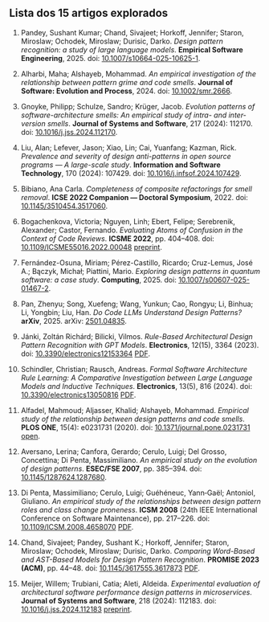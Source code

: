 ## Lista dos 15 artigos explorados

1. Pandey, Sushant Kumar; Chand, Sivajeet; Horkoff, Jennifer; Staron, Miroslaw; Ochodek, Miroslaw; Durisic, Darko. *Design pattern recognition: a study of large language models*. **Empirical Software Engineering**, 2025. doi: [10.1007/s10664-025-10625-1](https://doi.org/10.1007/s10664-025-10625-1).

2. Alharbi, Maha; Alshayeb, Mohammad. *An empirical investigation of the relationship between pattern grime and code smells*. **Journal of Software: Evolution and Process**, 2024. doi: [10.1002/smr.2666](https://doi.org/10.1002/smr.2666).

3. Gnoyke, Philipp; Schulze, Sandro; Krüger, Jacob. *Evolution patterns of software-architecture smells: An empirical study of intra- and inter-version smells*. **Journal of Systems and Software**, 217 (2024): 112170. doi: [10.1016/j.jss.2024.112170](https://doi.org/10.1016/j.jss.2024.112170).

4. Liu, Alan; Lefever, Jason; Xiao, Lin; Cai, Yuanfang; Kazman, Rick. *Prevalence and severity of design anti-patterns in open source programs — A large-scale study*. **Information and Software Technology**, 170 (2024): 107429. doi: [10.1016/j.infsof.2024.107429](https://doi.org/10.1016/j.infsof.2024.107429).

5. Bibiano, Ana Carla. *Completeness of composite refactorings for smell removal*. **ICSE 2022 Companion — Doctoral Symposium**, 2022. doi: [10.1145/3510454.3517060](https://doi.org/10.1145/3510454.3517060).

6. Bogachenkova, Victoria; Nguyen, Linh; Ebert, Felipe; Serebrenik, Alexander; Castor, Fernando. *Evaluating Atoms of Confusion in the Context of Code Reviews*. **ICSME 2022**, pp. 404–408. doi: [10.1109/ICSME55016.2022.00048](https://doi.org/10.1109/ICSME55016.2022.00048)  [preprint](https://aserebre.win.tue.nl/ICSME2022.pdf).

7. Fernández-Osuna, Miriam; Pérez-Castillo, Ricardo; Cruz-Lemus, José A.; Bączyk, Michał; Piattini, Mario. *Exploring design patterns in quantum software: a case study*. **Computing**, 2025. doi: [10.1007/s00607-025-01467-2](https://doi.org/10.1007/s00607-025-01467-2).

8. Pan, Zhenyu; Song, Xuefeng; Wang, Yunkun; Cao, Rongyu; Li, Binhua; Li, Yongbin; Liu, Han. *Do Code LLMs Understand Design Patterns?* **arXiv**, 2025. arXiv: [2501.04835](https://arxiv.org/abs/2501.04835).

9. Jánki, Zoltán Richárd; Bilicki, Vilmos. *Rule-Based Architectural Design Pattern Recognition with GPT Models*. **Electronics**, 12(15), 3364 (2023). doi: [10.3390/electronics12153364](https://doi.org/10.3390/electronics12153364)  [PDF](https://www.mdpi.com/2079-9292/12/15/3364/pdf).

10. Schindler, Christian; Rausch, Andreas. *Formal Software Architecture Rule Learning: A Comparative Investigation between Large Language Models and Inductive Techniques*. **Electronics**, 13(5), 816 (2024). doi: [10.3390/electronics13050816](https://doi.org/10.3390/electronics13050816)  [PDF](https://www.mdpi.com/2079-9292/13/5/816/pdf).

11. Alfadel, Mahmoud; Aljasser, Khalid; Alshayeb, Mohammad. *Empirical study of the relationship between design patterns and code smells*. **PLOS ONE**, 15(4): e0231731 (2020). doi: [10.1371/journal.pone.0231731](https://doi.org/10.1371/journal.pone.0231731)  [open](https://pmc.ncbi.nlm.nih.gov/articles/PMC7162509/).

12. Aversano, Lerina; Canfora, Gerardo; Cerulo, Luigi; Del Grosso, Concettina; Di Penta, Massimiliano. *An empirical study on the evolution of design patterns*. **ESEC/FSE 2007**, pp. 385–394. doi: [10.1145/1287624.1287680](https://doi.org/10.1145/1287624.1287680).

13. Di Penta, Massimiliano; Cerulo, Luigi; Guéhéneuc, Yann‑Gaël; Antoniol, Giuliano. *An empirical study of the relationships between design pattern roles and class change proneness*. **ICSM 2008** (24th IEEE International Conference on Software Maintenance), pp. 217–226. doi: [10.1109/ICSM.2008.4658070](https://doi.org/10.1109/ICSM.2008.4658070)  [PDF](https://www.ptidej.net/publications/documents/ICSM08b.doc.pdf).

14. Chand, Sivajeet; Pandey, Sushant K.; Horkoff, Jennifer; Staron, Miroslaw; Ochodek, Miroslaw; Durisic, Darko. *Comparing Word-Based and AST-Based Models for Design Pattern Recognition*. **PROMISE 2023 (ACM)**, pp. 44–48. doi: [10.1145/3617555.3617873](https://doi.org/10.1145/3617555.3617873)  [PDF](https://research.chalmers.se/publication/539036/file/539036_Fulltext.pdf).

15. Meijer, Willem; Trubiani, Catia; Aleti, Aldeida. *Experimental evaluation of architectural software performance design patterns in microservices*. **Journal of Systems and Software**, 218 (2024): 112183. doi: [10.1016/j.jss.2024.112183](https://doi.org/10.1016/j.jss.2024.112183)  [preprint](https://arxiv.org/abs/2409.03792).
